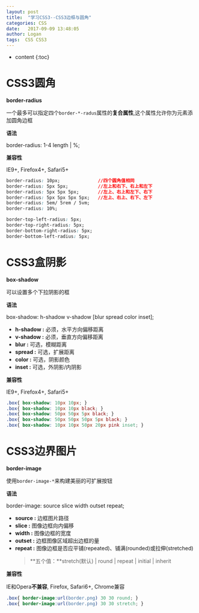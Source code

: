 ```yaml
---
layout: post
title:  "学习CSS3--CSS3边框与圆角"
categories: CSS
date:   2017-09-09 13:48:05
author: Logan
tags:  CSS CSS3
---
```


* content
{:toc}

# CSS3圆角

**border-radius**

一个最多可以指定四个`border-*-radus`属性的**复合属性**,这个属性允许你为元素添加圆角边框

**语法**

border-radius: 1-4 length | %;

**兼容性**

IE9+, Firefox4+, Safari5+

```css
border-radius: 10px;			  //四个圆角值相同
border-radius: 5px 5px;           //左上和右下、右上和左下
border-radius: 5px 5px 5px;       //左上、右上和左下、右下
border-radius: 5px 5px 5px 5px;   //左上、右上、右下、左下
border-radius: 5em/ 5rem / 5vm;
border-radius: 10%;

border-top-left-radius: 5px;
border-top-right-radius: 5px;
border-bottom-right-radius: 5px;
border-bottom-left-radius: 5px;
```

# CSS3盒阴影

**box-shadow**

可以设置多个下拉阴影的框

**语法**

box-shadow: h-shadow v-shadow [blur spread color inset];

- **h-shadow :** 必须，水平方向偏移距离
- **v-shadow :** 必须，垂直方向偏移距离
- **blur :** 可选，模糊距离
- **spread :** 可选，扩展距离
- **color :** 可选，阴影颜色
- **inset :** 可选，外阴影/内阴影

**兼容性**

IE9+, Firefox4+, Safari5+

```css
.box{ box-shadow: 10px 10px; }
.box{ box-shadow: 10px 10px black; }
.box{ box-shadow: 50px 50px 5px black; }
.box{ box-shadow: 50px 50px 50px 5px black; }
.box{ box-shadow: 10px 10px 50px 20px pink inset; }
```

# CSS3边界图片

**border-image**

使用`border-image-*`来构建美丽的可扩展按钮

**语法**

border-image: source slice width outset repeat;

- **source :** 边框图片路径
- **slice :** 图像边框向内偏移
- **width :** 图像边框的宽度
- **outset :** 边框图像区域超出边框的量
- **repeat :** 图像边框是否应平铺(repeated)、铺满(rounded)或拉伸(stretched)
	>**五个值：**stretch(默认) | round | repeat | initial | inherit

**兼容性**

IE和Opera**不兼容**, Firefox, Safari6+, Chrome兼容

```css
.box{ border-image:url(border.png) 30 30 round; }
.box{ border-image:url(border.png) 30 30 stretch; }
```
